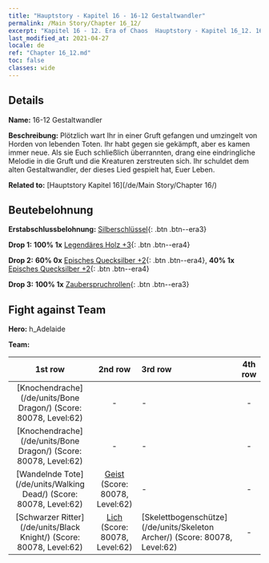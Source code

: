 ```yaml
---
title: "Hauptstory - Kapitel 16 - 16-12 Gestaltwandler"
permalink: /Main Story/Chapter 16_12/
excerpt: "Kapitel 16 - 12. Era of Chaos  Hauptstory - Kapitel 16_12. 16-12 Gestaltwandler"
last_modified_at: 2021-04-27
locale: de
ref: "Chapter 16_12.md"
toc: false
classes: wide
---
```


## Details

 **Name:** 16-12 Gestaltwandler

 **Beschreibung:** Plötzlich wart Ihr in einer Gruft gefangen und umzingelt von Horden von lebenden Toten. Ihr habt gegen sie gekämpft, aber es kamen immer neue. Als sie Euch schließlich überrannten, drang eine eindringliche Melodie in die Gruft und die Kreaturen zerstreuten sich. Ihr schuldet dem alten Gestaltwandler, der dieses Lied gespielt hat, Euer Leben.

 **Related to:** [Hauptstory Kapitel 16](/de/Main Story/Chapter 16/)

## Beutebelohnung

 **Erstabschlussbelohnung:** [Silberschlüssel](/ItemsDE/con_693/){: .btn .btn--era3}

 **Drop 1:** **100% 1x** [Legendäres Holz +3](/ItemsDE/mat_55/){: .btn .btn--era4}

 **Drop 2:** **60% 0x** [Episches Quecksilber +2](/ItemsDE/mat_49/){: .btn .btn--era4}, **40% 1x** [Episches Quecksilber +2](/ItemsDE/mat_49/){: .btn .btn--era4}

 **Drop 3:** **100% 1x** [Zauberspruchrollen](/ItemsDE/con_694/){: .btn .btn--era3}


## Fight against Team
 **Hero:** h_Adelaide

 **Team:**


  | 1st row | 2nd row | 3rd row | 4th row |
  |:----:|:----:|:----|:----:|
  | [Knochendrache](/de/units/Bone Dragon/) (Score: 80078, Level:62)  | - | - | - |
  | [Knochendrache](/de/units/Bone Dragon/) (Score: 80078, Level:62)  | - | - | - |
  | [Wandelnde Tote](/de/units/Walking Dead/) (Score: 80078, Level:62)  | [Geist](/de/units/Wight/) (Score: 80078, Level:62)  | - | - |
  | [Schwarzer Ritter](/de/units/Black Knight/) (Score: 80078, Level:62)  | [Lich](/de/units/Lich/) (Score: 80078, Level:62)  | [Skelettbogenschütze](/de/units/Skeleton Archer/) (Score: 80078, Level:62)  | - |


